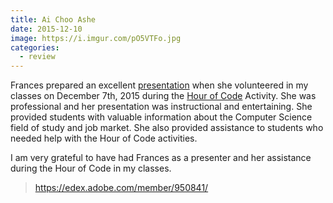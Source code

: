 ```yaml
---
title: Ai Choo Ashe
date: 2015-12-10
image: https://i.imgur.com/pO5VTFo.jpg
categories:
  - review
---
```


Frances prepared an excellent [presentation](https://fvcproductions.com/2015/12/07/hour-of-code-2015/) when she volunteered in my classes on December 7th, 2015 during the [Hour of Code](https://hourofcode.com/us) Activity. She was professional and her presentation was instructional and entertaining. She provided students with valuable information about the Computer Science field of study and job market. She also provided assistance to students who needed help with the Hour of Code activities.

I am very grateful to have had Frances as a presenter and her assistance during the Hour of Code in my classes.

> https://edex.adobe.com/member/950841/
